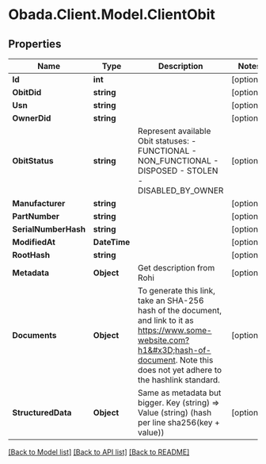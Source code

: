 
# Obada.Client.Model.ClientObit

## Properties

Name | Type | Description | Notes
------------ | ------------- | ------------- | -------------
**Id** | **int** |  | [optional] 
**ObitDid** | **string** |  | [optional] 
**Usn** | **string** |  | [optional] 
**OwnerDid** | **string** |  | [optional] 
**ObitStatus** | **string** | Represent available Obit statuses:   - FUNCTIONAL   - NON_FUNCTIONAL   - DISPOSED   - STOLEN   - DISABLED_BY_OWNER  | [optional] 
**Manufacturer** | **string** |  | [optional] 
**PartNumber** | **string** |  | [optional] 
**SerialNumberHash** | **string** |  | [optional] 
**ModifiedAt** | **DateTime** |  | [optional] 
**RootHash** | **string** |  | [optional] 
**Metadata** | **Object** | Get description from Rohi | [optional] 
**Documents** | **Object** | To generate this link, take an SHA-256 hash of the document, and link to it as https://www.some-website.com?h1&#x3D;hash-of-document. Note this does not yet adhere to the hashlink standard.  | [optional] 
**StructuredData** | **Object** | Same as metadata but bigger. Key (string) &#x3D;&gt; Value (string) (hash per line sha256(key + value)) | [optional] 

[[Back to Model list]](../README.md#documentation-for-models)
[[Back to API list]](../README.md#documentation-for-api-endpoints)
[[Back to README]](../README.md)

